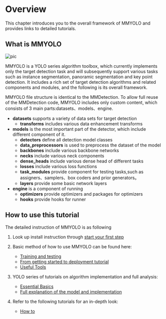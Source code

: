 # Overview

This chapter introduces you to the overall framework of MMYOLO and provides links to detailed tutorials.

## What is  MMYOLO

![pic](https://user-images.githubusercontent.com/12907710/137271636-56ba1cd2-b110-4812-8221-b4c120320aa9.png)

MMYOLO is a YOLO series algorithm toolbox, which currently implements only the target detection task and will subsequently support various tasks such as instance segmentation, panoramic segmentation and key point detection. It includes a rich set of target detection algorithms and related components and modules, and the following is its overall framework.

MMYOLO file structure is identical to the MMDetection. To allow full reuse of the MMDetection code, MMYOLO includes only custom content, which consists of 3 main parts:datasets、models、engine.

- **datasets** supports a variety of data sets for target detection
  - **transforms** includes various data enhancement transforms
- **models** is the most important part of the detector, which include different component of it.
  - **detectors** define all detection model classes
  - **data_preprocessors** is used to preprocess the dataset of the model
  - **backbones** include various backbone networks
  - **necks** include various neck components
  - **dense_heads** include various dense head of different tasks
  - **losses** include various loss functions
  - **task_modules** provide component for testing tasks,such as assigners、samplers、box coders and prior generators。
  - **layers** provide some basic network layers
- **engine** is a component of running
  - **optimizers** provide optimizers and packages for optimizers
  - **hooks** provide hooks for runner

## How to use this tutorial

The detailed instruction of MMYOLO is as following

1. Look up install instruction through [start your first step](get_started.md)

2. Basic method of how to use MMYOLO can be found here:

   - [Training and testing](https://mmyolo.readthedocs.io/en/latest/user_guides/index.html#train-test)
   - [From getting started to deployment tutorial](https://mmyolo.readthedocs.io/en/latest/user_guides/index.html#from-getting-started-to-deployment-tutorial)
   - [Useful Tools](https://mmyolo.readthedocs.io/en/latest/user_guides/index.html#useful-tools)

3. YOLO series of tutorials on algorithm implementation and full analysis:

   - [Essential Basics](https://mmyolo.readthedocs.io/en/latest/algorithm_descriptions/index.html#essential-basics)
   - [Full explanation of the model and implementation](https://mmyolo.readthedocs.io/en/latest/algorithm_descriptions/index.html#algorithm-principles-and-implementation)

4. Refer to the following tutorials for an in-depth look:

   - [How to](https://mmyolo.readthedocs.io/en/latest/advanced_guides/index.html#how-to)
